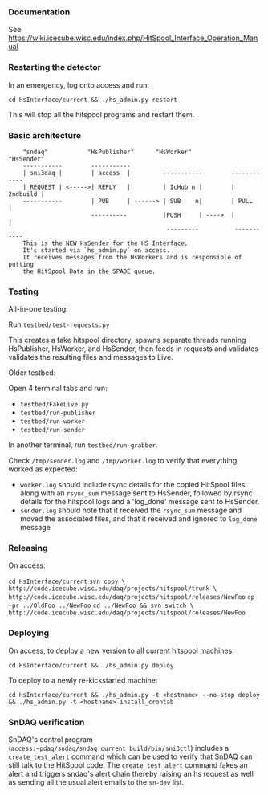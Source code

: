 ### Documentation

See https://wiki.icecube.wisc.edu/index.php/HitSpool_Interface_Operation_Manual

### Restarting the detector

In an emergency, log onto access and run:

`cd HsInterface/current && ./hs_admin.py restart`

This will stop all the hitspool programs and restart them.

### Basic architecture

```
    "sndaq"           "HsPublisher"      "HsWorker"           "HsSender"
    -----------        -----------
    | sni3daq |        | access  |         -----------        ------------
    | REQUEST | <----->| REPLY   |         | IcHub n |        | 2ndbuild |
    -----------        | PUB     | ------> | SUB    n|        | PULL     |
                       ----------          |PUSH     | ---->  |          |
                                            ---------          -----------
    This is the NEW HsSender for the HS Interface.
    It's started via `hs_admin.py` on access.
    It receives messages from the HsWorkers and is responsible of putting
    the HitSpool Data in the SPADE queue.
```

### Testing

All-in-one testing:

Run `testbed/test-requests.py`

This creates a fake hitspool directory, spawns separate threads running
HsPublisher, HsWorker, and HsSender, then feeds in requests and validates
validates the resulting files and messages to Live.

Older testbed:

Open 4 terminal tabs and run:

* `testbed/FakeLive.py`
* `testbed/run-publisher`
* `testbed/run-worker`
* `testbed/run-sender`

In another terminal, run `testbed/run-grabber`.

Check `/tmp/sender.log` and `/tmp/worker.log` to verify that everything worked
as expected:
* `worker.log` should include rsync details for the copied HitSpool files
  along with an `rsync_sum` message sent to HsSender, followed by rsync details
  for the hitspool logs and a 'log_done' message sent to HsSender.
* `sender.log` should note that it received the `rsync_sum` message and moved
  the associated files, and that it received and ignored to `log_done` message

### Releasing

On access:

`cd HsInterface/current`
`svn copy \
 http://code.icecube.wisc.edu/daq/projects/hitspool/trunk \
 http://code.icecube.wisc.edu/daq/projects/hitspool/releases/NewFoo`
`cp -pr ../OldFoo ../NewFoo`
`cd ../NewFoo && svn switch \
 http://code.icecube.wisc.edu/daq/projects/hitspool/releases/NewFoo`

### Deploying

On access, to deploy a new version to all current hitspool machines:

`cd HsInterface/current && ./hs_admin.py deploy`

To deploy to a newly re-kickstarted machine:

`cd HsInterface/current && ./hs_admin.py -t <hostname> --no-stop deploy && ./hs_admin.py -t <hostname> install_crontab`

### SnDAQ verification

SnDAQ's control program (`access:~pdaq/sndaq/sndaq_current_build/bin/sni3ctl`)
includes a `create_test_alert` command which can be used to verify that SnDAQ
can still talk to the HitSpool code.  The `create_test_alert` command fakes an
alert and triggers sndaq's alert chain thereby raising an hs request as well
as sending all the usual alert emails to the `sn-dev` list.
